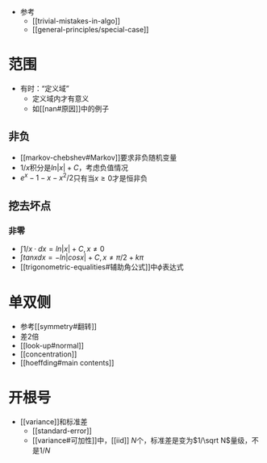 - 参考
  - [[trivial-mistakes-in-algo]]
  - [[general-principles/special-case]]
# 范围
- 有时：“定义域”
  - 定义域内才有意义
  - 如[[nan#原因]]中的例子
## 非负
- [[markov-chebshev#Markov]]要求非负随机变量
- $1/x$积分是$ln|x|+C$，考虑负值情况
- $e^x-1-x-x^2/2$只有当$x\ge 0$才是恒非负
## 挖去坏点
### 非零
- $\int 1/x \cdot dx =ln|x|+C,x\ne 0$
- $\int tanxdx = -ln|cosx|+C,x\ne \pi/2+k\pi$
- [[trigonometric-equalities#辅助角公式]]中$\phi$表达式
# 单双侧
- 参考[[symmetry#翻转]]
- 差2倍
- [[look-up#normal]]
- [[concentration]]
- [[hoeffding#main contents]]
# 开根号
- [[variance]]和标准差
  - [[standard-error]]
  - [[variance#可加性]]中，[[iid]] $N$个，标准差是变为$1/\sqrt N$量级，不是$1/N$